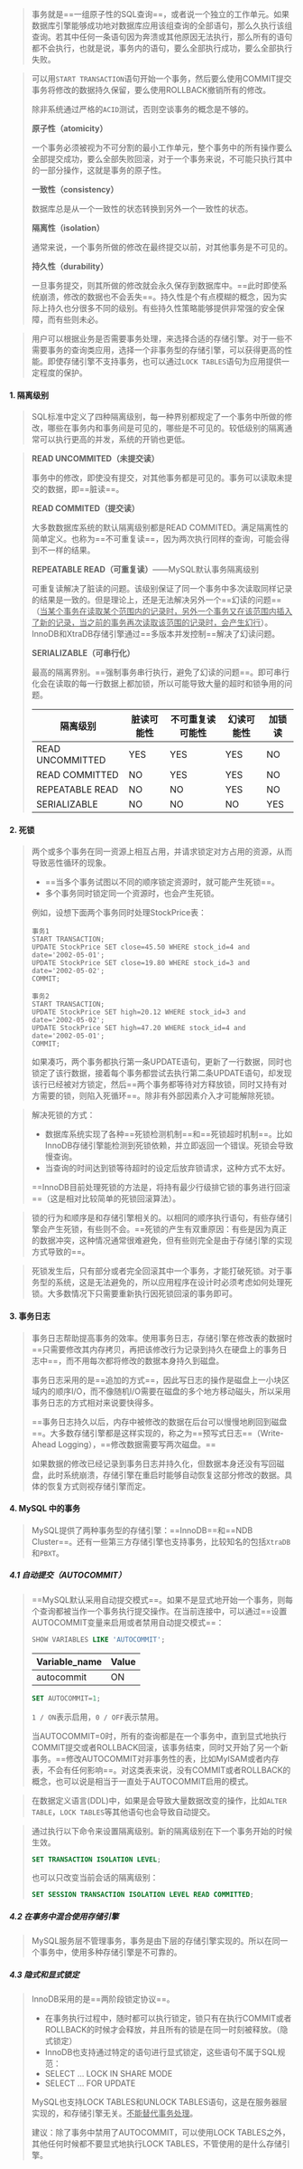 >事务就是==一组原子性的SQL查询==，或者说一个独立的工作单元。如果数据库引擎能够成功地对数据库应用该组查询的全部语句，那么久执行该组查询。若其中任何一条语句因为奔溃或其他原因无法执行，那么所有的语句都不会执行，也就是说，事务内的语句，要么全部执行成功，要么全部执行失败。

>可以用`START TRANSACTION`语句开始一个事务，然后要么使用COMMIT提交事务将修改的数据持久保留，要么使用ROLLBACK撤销所有的修改。
>
>除非系统通过严格的`ACID`测试，否则空谈事务的概念是不够的。
>
>**原子性（atomicity）**
>
>一个事务必须被视为不可分割的最小工作单元，整个事务中的所有操作要么全部提交成功，要么全部失败回滚，对于一个事务来说，不可能只执行其中的一部分操作，这就是事务的原子性。
>
>**一致性（consistency）**
>
>数据库总是从一个一致性的状态转换到另外一个一致性的状态。
>
>**隔离性（isolation）**
>
>通常来说，一个事务所做的修改在最终提交以前，对其他事务是不可见的。
>
>**持久性（durability）**
>
>一旦事务提交，则其所做的修改就会永久保存到数据库中。==此时即使系统崩溃，修改的数据也不会丢失==。持久性是个有点模糊的概念，因为实际上持久也分很多不同的级别。有些持久性策略能够提供非常强的安全保障，而有些则未必。

>用户可以根据业务是否需要事务处理，来选择合适的存储引擎。对于一些不需要事务的查询类应用，选择一个非事务型的存储引擎，可以获得更高的性能。即使存储引擎不支持事务，也可以通过`LOCK TABLES`语句为应用提供一定程度的保护。

#### 1. 隔离级别

>SQL标准中定义了四种隔离级别，每一种界别都规定了一个事务中所做的修改，哪些在事务内和事务间是可见的，哪些是不可见的。较低级别的隔离通常可以执行更高的并发，系统的开销也更低。

>**READ UNCOMMITED（未提交读）**
>
>事务中的修改，即使没有提交，对其他事务都是可见的。事务可以读取未提交的数据，即==脏读==。
>
>**READ COMMITED（提交读）**
>
>大多数数据库系统的默认隔离级别都是READ COMMITED。满足隔离性的简单定义。也称为==不可重复读==，因为两次执行同样的查询，可能会得到不一样的结果。
>
>**REPEATABLE READ（可重复读）**——MySQL默认事务隔离级别
>
>可重复读解决了脏读的问题。该级别保证了同一个事务中多次读取同样记录的结果是一致的。但是理论上，还是无法解决另外一个==幻读的问题==（<u>当某个事务在读取某个范围内的记录时，另外一个事务又在该范围内插入了新的记录，当之前的事务再次读取该范围的记录时，会产生幻行</u>）。InnoDB和XtraDB存储引擎通过==多版本并发控制==解决了幻读问题。
>
>**SERIALIZABLE（可串行化）**
>
>最高的隔离界别。==强制事务串行执行，避免了幻读的问题==。即可串行化会在读取的每一行数据上都加锁，所以可能导致大量的超时和锁争用的问题。
>
>| 隔离级别         | 脏读可能性 | 不可重复读可能性 | 幻读可能性 | 加锁读 |
>| ---------------- | ---------- | ---------------- | ---------- | ------ |
>| READ UNCOMMITTED | YES        | YES              | YES        | NO     |
>| READ COMMITTED   | NO         | YES              | YES        | NO     |
>| REPEATABLE READ  | NO         | NO               | YES        | NO     |
>| SERIALIZABLE     | NO         | NO               | NO         | YES    |

#### 2. 死锁

>两个或多个事务在同一资源上相互占用，并请求锁定对方占用的资源，从而导致恶性循环的现象。
>
>- ==当多个事务试图以不同的顺序锁定资源时，就可能产生死锁==。
>- 多个事务同时锁定同一个资源时，也会产生死锁。
>
>例如，设想下面两个事务同时处理StockPrice表：
>
>```
>事务1
>START TRANSACTION;
>UPDATE StockPrice SET close=45.50 WHERE stock_id=4 and date='2002-05-01';
>UPDATE StockPrice SET close=19.80 WHERE stock_id=3 and date='2002-05-02';
>COMMIT;
>
>事务2
>START TRANSACTION;
>UPDATE StockPrice SET high=20.12 WHERE stock_id=3 and date='2002-05-02';
>UPDATE StockPrice SET high=47.20 WHERE stock_id=4 and date='2002-05-01';
>COMMIT;
>```
>
>如果凑巧，两个事务都执行第一条UPDATE语句，更新了一行数据，同时也锁定了该行数据，接着每个事务都尝试去执行第二条UPDATE语句，却发现该行已经被对方锁定，然后==两个事务都等待对方释放锁，同时又持有对方需要的锁，则陷入死循环==。除非有外部因素介入才可能解除死锁。

>解决死锁的方式：
>
>- 数据库系统实现了各种==死锁检测机制==和==死锁超时机制==。比如InnoDB存储引擎能检测到死锁依赖，并立即返回一个错误。死锁会导致慢查询。
>- 当查询的时间达到锁等待超时的设定后放弃锁请求，这种方式不太好。
>
>==InnoDB目前处理死锁的方法是，将持有最少行级排它锁的事务进行回滚==（这是相对比较简单的死锁回滚算法）。

>锁的行为和顺序是和存储引擎相关的。以相同的顺序执行语句，有些存储引擎会产生死锁，有些则不会。==死锁的产生有双重原因：有些是因为真正的数据冲突，这种情况通常很难避免，但有些则完全是由于存储引擎的实现方式导致的==。

>死锁发生后，只有部分或者完全回滚其中一个事务，才能打破死锁。对于事务型的系统，这是无法避免的，所以应用程序在设计时必须考虑如何处理死锁。大多数情况下只需要重新执行因死锁回滚的事务即可。

#### 3. 事务日志

>事务日志帮助提高事务的效率。使用事务日志，存储引擎在修改表的数据时==只需要修改其内存拷贝，再把该修改行为记录到持久在硬盘上的事务日志中==，而不用每次都将修改的数据本身持久到磁盘。
>
>事务日志采用的是==追加的方式==，因此写日志的操作是磁盘上一小块区域内的顺序I/O，而不像随机I/O需要在磁盘的多个地方移动磁头，所以采用事务日志的方式相对来说要快得多。
>
>==事务日志持久以后，内存中被修改的数据在后台可以慢慢地刷回到磁盘==。大多数存储引擎都是这样实现的，称之为==预写式日志==（Write-Ahead Logging），==修改数据需要写两次磁盘。==
>
>如果数据的修改已经记录到事务日志并持久化，但数据本身还没有写回磁盘，此时系统崩溃，存储引擎在重启时能够自动恢复这部分修改的数据。具体的恢复方式则视存储引擎而定。

#### 4. MySQL 中的事务

>MySQL提供了两种事务型的存储引擎：==InnoDB==和==NDB Cluster==。还有一些第三方存储引擎也支持事务，比较知名的包括`XtraDB`和`PBXT`。

##### 4.1 自动提交（AUTOCOMMIT）

>==MySQL默认采用自动提交模式==。如果不是显式地开始一个事务，则每个查询都被当作一个事务执行提交操作。在当前连接中，可以通过==设置AUTOCOMMIT变量来启用或者禁用自动提交模式==：
>
>```sql
>SHOW VARIABLES LIKE 'AUTOCOMMIT';
>```
>
>| Variable_name | Value |
>| ------------- | ----- |
>| autocommit    | ON    |
>
>```sql
>SET AUTOCOMMIT=1;
>```
>
>`1 / ON`表示启用，`0 / OFF`表示禁用。
>
>当AUTOCOMMIT=0时，所有的查询都是在一个事务中，直到显式地执行COMMIT提交或者ROLLBACK回滚，该事务结束，同时又开始了另一个新事务。==修改AUTOCOMMIT对非事务性的表，比如MyISAM或者内存表，不会有任何影响==。对这类表来说，没有COMMIT或者ROLLBACK的概念，也可以说是相当于一直处于AUTOCOMMIT启用的模式。

>在数据定义语言(DDL)中，如果是会导致大量数据改变的操作，比如`ALTER TABLE`，`LOCK TABLES`等其他语句也会导致自动提交。

>通过执行以下命令来设置隔离级别。新的隔离级别在下一个事务开始的时候生效。
>
>```sql
>SET TRANSACTION ISOLATION LEVEL;
>```
>
>也可以只改变当前会话的隔离级别：
>
>```sql
>SET SESSION TRANSACTION ISOLATION LEVEL READ COMMITTED;
>```

##### 4.2 在事务中混合使用存储引擎

>MySQL服务层不管理事务，事务是由下层的存储引擎实现的。所以在同一个事务中，使用多种存储引擎是不可靠的。

##### 4.3 隐式和显式锁定

>InnoDB采用的是==两阶段锁定协议==。
>
>- 在事务执行过程中，随时都可以执行锁定，锁只有在执行COMMIT或者ROLLBACK的时候才会释放，并且所有的锁是在同一时刻被释放。（隐式锁定）
>- InnoDB也支持通过特定的语句进行显式锁定，这些语句不属于SQL规范：
>  - SELECT ... LOCK IN SHARE MODE
>  - SELECT ... FOR UPDATE
>
>MySQL也支持LOCK TABLES和UNLOCK TABLES语句，这是在服务器层实现的，和存储引擎无关。<u>不能替代事务处理</u>。
>
>建议：除了事务中禁用了AUTOCOMMIT，可以使用LOCK TABLES之外，其他任何时候都不要显式地执行LOCK TABLES，不管使用的是什么存储引擎。
